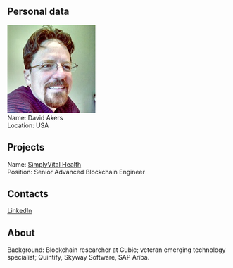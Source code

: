 ## Personal data
![david akers photo](photo/david_akers.jpg)  
Name:   David Akers  
Location: USA  
## Projects 
Name: [SimplyVital Health](../projects/simplyvital_health.md)  
Position: Senior Advanced Blockchain Engineer   
## Contacts
[LinkedIn](https://www.linkedin.com/in/davidmichaelakers/)        
## About
Background: Blockchain researcher at Cubic; veteran emerging technology specialist; Quintify, Skyway Software, SAP Ariba.
